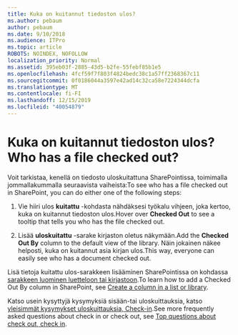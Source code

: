 ```yaml
---
title: Kuka on kuitannut tiedoston ulos?
ms.author: pebaum
author: pebaum
ms.date: 9/10/2018
ms.audience: ITPro
ms.topic: article
ROBOTS: NOINDEX, NOFOLLOW
localization_priority: Normal
ms.assetid: 395eb03f-2885-43d5-b2fe-55febf85b1e5
ms.openlocfilehash: 4fcf59f7f803f4824bedc38c1a57ff2368367c11
ms.sourcegitcommit: 0f0186044a3597e42ad14c32ca58e7224344dcfa
ms.translationtype: MT
ms.contentlocale: fi-FI
ms.lasthandoff: 12/15/2019
ms.locfileid: "40054879"
---
```

# <a name="who-has-a-file-checked-out"></a><span data-ttu-id="7b49a-102">Kuka on kuitannut tiedoston ulos?</span><span class="sxs-lookup"><span data-stu-id="7b49a-102">Who has a file checked out?</span></span>

<span data-ttu-id="7b49a-103">Voit tarkistaa, kenellä on tiedosto uloskuitattuna SharePointissa, toimimalla jommallakummalla seuraavista vaiheista:</span><span class="sxs-lookup"><span data-stu-id="7b49a-103">To see who has a file checked out in SharePoint, you can do either one of the following steps:</span></span>
  
1. <span data-ttu-id="7b49a-104">Vie hiiri ulos **kuitattu** -kohdasta nähdäksesi työkalu vihjeen, joka kertoo, kuka on kuitannut tiedoston ulos.</span><span class="sxs-lookup"><span data-stu-id="7b49a-104">Hover over **Checked Out** to see a tooltip that tells you who has the file checked out.</span></span> 
    
2. <span data-ttu-id="7b49a-105">Lisää **uloskuitattu** -sarake kirjaston oletus näkymään.</span><span class="sxs-lookup"><span data-stu-id="7b49a-105">Add the **Checked Out By** column to the default view of the library.</span></span> <span data-ttu-id="7b49a-106">Näin jokainen näkee helposti, kuka on kuitannut asia kirjan ulos.</span><span class="sxs-lookup"><span data-stu-id="7b49a-106">This way, everyone can easily see who has a document checked out.</span></span> 
    
<span data-ttu-id="7b49a-107">Lisä tietoja kuitattu ulos-sarakkeen lisääminen SharePointissa on kohdassa [sarakkeen luominen luetteloon tai kirjastoon](https://go.microsoft.com/fwlink/?linkid=2019591).</span><span class="sxs-lookup"><span data-stu-id="7b49a-107">To learn how to add a Checked Out By column in SharePoint, see [Create a column in a list or library](https://go.microsoft.com/fwlink/?linkid=2019591).</span></span> 
  
<span data-ttu-id="7b49a-108">Katso usein kysyttyjä kysymyksiä sisään-tai uloskuittauksia, katso [yleisimmät kysymykset uloskuittauksia, Check-in](https://go.microsoft.com/fwlink/?linkid=2018786).</span><span class="sxs-lookup"><span data-stu-id="7b49a-108">See more frequently asked questions about check in or check out, see [Top questions about check out, check in](https://go.microsoft.com/fwlink/?linkid=2018786).</span></span>
  

